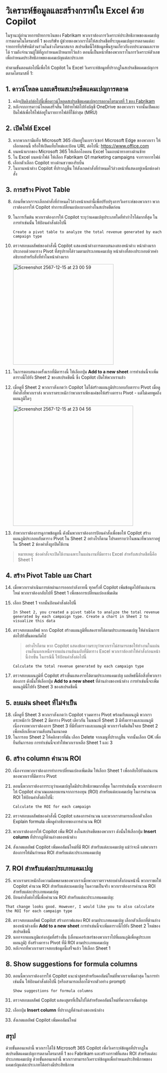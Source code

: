 
# วิเคราะห์ข้อมูลและสร้างกราฟใน Excel ด้วย Copilot

ในฐานะผู้อำนวยการฝ่ายการเงินของ Fabrikam พวกเราต้องการวิเคราะห์ประสิทธิภาพของแคมเปญการตลาดในไตรมาสที่ 1 ของบริษัท ผู้ช่วยของพวกเราได้ให้สเปรดชีตที่ระบุแคมเปญการตลาดแต่ละรายการที่บริษัทมีส่วนร่วมในช่วงไตรมาสแรก 
สเปรดชีตนี้ให้ข้อมูลพื้นฐานเกี่ยวกับงบประมาณและรายได้ รวมถึงจำนวนผู้ใช้ที่ถูกกำหนดเป้าหมายไว้แล้ว ตอนนี้เป็นหน้าที่ของพวกเราในการวิเคราะห์ตัวเลขเพื่อกำหนดประสิทธิภาพของแคมเปญแต่ละประเภท

ทำตามขั้นตอนต่อไปนี้เพื่อให้ Copilot ใน Excel วิเคราะห์ข้อมูลที่ปรากฏในสเปรดชีตแคมเปญการตลาดไตรมาสที่ 1:

## 1. ดาวน์โหลด และเตรียมสเปรดชีตแคมเปญการตลาด

1. คลิก[เปิดลิงก์ต่อไปนี้เพื่อดาวน์โหลดสเปรดชีตแคมเปญการตลาดไตรมาสที่ 1 ของ Fabrikam](https://go.microsoft.com/fwlink/?linkid=2269124)
2. หลังจากการดาวน์โหลดเสร็จสิ้น ให้ย้ายไฟล์ไปยังบัญชี OneDrive ของพวกเรา จากนั้นเปิดและปิดไฟล์เพื่อให้ไฟล์อยู่ในรายการไฟล์ที่ใช้ล่าสุด (MRU)

## 2. เปิดไฟล์ Excel

3. หากพวกเรามีแท็บ Microsoft 365 เปิดอยู่ในเบราว์เซอร์ Microsoft Edge ของพวกเรา ให้เลือกตอนนี้ หรือให้เปิดแท็บใหม่และป้อน URL ต่อไปนี้: https://www.office.com
4. บนหน้าแรกของ Microsoft 365 ให้เลือกไอคอน Excel ในแถบนำทางทางด้านซ้าย
5. ใน Excel บนหน้าไฟล์ ให้เลือก Fabrikam Q1 marketing campaigns จากรายการไฟล์
6. เลือกตัวเลือก Copilot ทางด้านขวาของริบบิ้น
7. ในบานหน้าต่าง Copilot ที่ปรากฏขึ้น ให้สังเกตคำสั่งที่กำหนดไว้ล่วงหน้าที่แสดงอยู่เหนือช่องคำสั่ง
   

## 3. การสร้าง Pivot Table

8. ก่อนที่พวกเราจะเลือกคำสั่งที่กำหนดไว้ล่วงหน้าเหล่านี้เพื่อปรับปรุงการวิเคราะห์ของพวกเรา พวกเราต้องการให้ Copilot ทำการเปลี่ยนแปลงบางอย่างในสเปรดชีตก่อน
9.  ในการเริ่มต้น พวกเราต้องการให้ Copilot ระบุว่าแคมเปญประเภทใดที่ทำกำไรได้มากที่สุด ในการทำเช่นนั้น ให้ป้อนคำสั่งต่อไปนี้
    ```
    Create a pivot table to analyze the total revenue generated by each campaign type
    ```
10. ตรวจสอบผลลัพธ์ของคำสั่งนี้ Copilot แสดงหน้าต่างการตอบสนองสองหน้าต่าง หน้าต่างแรกประกอบด้วยตาราง Pivot ที่สรุปรายได้รวมตามประเภทแคมเปญ หน้าต่างที่สองประกอบด้วยคำอธิบายสำหรับสิ่งที่ทำในหน้าต่างแรก

    <img width="324" alt="Screenshot 2567-12-15 at 23 00 59" src="https://github.com/user-attachments/assets/d2a27997-f115-4009-bb42-ef15e4c14504" />

11. ในการตอบสนองครั้งแรกที่มีตารางนี้ ให้เลือกปุ่ม **Add to a new sheet** การทำเช่นนี้จะเพิ่มตารางนี้ไปยัง Sheet 2 ของสเปรดชีตนี้ ซึ่ง Copilot เปิดให้พวกเราแล้ว
12. เมื่อดูที่ Sheet 2 พวกเราสังเกตว่า Copilot ไม่ได้สร้างแผนภูมิประกอบกับตาราง Pivot เมื่อดูที่คำสั่งที่พวกเราส่ง พวกเราตระหนักว่าพวกเราเพียงแค่ขอให้สร้างตาราง Pivot - แต่ไม่เคยพูดถึงแผนภูมิใดๆ

    <img width="387" alt="Screenshot 2567-12-15 at 23 04 56" src="https://github.com/user-attachments/assets/931898dc-7b75-4eda-b6b2-d76a75128f91" />

13. ถ้าพวกเราต้องการดูภาพข้อมูลนี้ ดังนั้นพวกเราต้องการป้อนคำสั่งเพื่อขอให้ Copilot สร้างแผนภูมิประกอบกับตาราง Pivot ใน Sheet 2 อย่างไรก็ตาม โปรดทราบว่าในขณะที่พวกเราอยู่ใน Sheet 2 ช่องคำสั่งถูกปิดใช้งาน

> หมายเหตุ: ช่องคำสั่งจะเปิดใช้งานเฉพาะในแผ่นงานที่มีตาราง Excel สำหรับสเปรดชีตนี้คือ Sheet 1

## 4. สร้าง Pivot Table และ Chart

14. เมื่อพวกเราดำเนินการต่อผ่านการออกกำลังกายนี้ ทุกครั้งที่ Copilot เพิ่มข้อมูลไปยังแผ่นงานใหม่ พวกเราต้องกลับไปที่ Sheet 1 เพื่อขอการเปลี่ยนแปลงเพิ่มเติม
15. เลือก Sheet 1 จากนั้นป้อนคำสั่งต่อไปนี้ 

    ```
    In Sheet 2, you created a pivot table to analyze the total revenue generated by each campaign type. Create a chart in Sheet 2 to visualize this data
    ```

16. ตรวจสอบผลลัพธ์ หาก Copilot สร้างแผนภูมิที่แสดงรายได้ตามประเภทแคมเปญ ให้ดำเนินการต่อไปยังขั้นตอนถัดไป 

    > อย่างไรก็ตาม หาก Copilot แสดงข้อความระบุว่าพวกเราไม่สามารถขอให้ทำงานในแผ่นงานอื่นนอกเหนือจากแผ่นงานต้นฉบับที่มีตาราง Excel พวกเราต้องทำให้คำสั่งก่อนหน้านี้ง่ายขึ้น ในกรณีนี้ ให้ป้อนคำสั่งต่อไปนี้
   
    ```
    Calculate the total revenue generated by each campaign type
    ```

17. ตรวจสอบแผนภูมิที่ Copilot สร้างขึ้นแสดงรายได้ตามประเภทแคมเปญ ผลลัพธ์นี้คือสิ่งที่พวกเราต้องการ ดังนั้นให้เลือกปุ่ม **Add to a new sheet** ที่ด้านล่างของหน้าต่าง การทำเช่นนี้จะเพิ่มแผนภูมินี้ไปยัง Sheet 3 ของสเปรดชีตนี้

## 5. ลบแผ่น sheet ที่ไม่จำเป็น

18. เมื่อดูที่ Sheet 3 พวกเราสังเกตว่า Copilot รวมตาราง Pivot พร้อมกับแผนภูมิ พวกเราตระหนักว่า Sheet 2 มีตาราง Pivot เดียวกัน ในขณะที่ Sheet 3 มีทั้งตารางและแผนภูมิ เนื่องจากพวกเราต้องการ Sheet 3 ที่มีทั้งตารางและแผนภูมิ พวกเราจึงตัดสินใจลบ Sheet 2 เพื่อหลีกเลี่ยงความสับสนในอนาคต
19. ในการลบ Sheet 2 ให้คลิกขวาที่มัน เลือก Delete จากเมนูที่ปรากฏขึ้น จากนั้นเลือก OK เพื่อยืนยันการลบ การทำเช่นนี้จะทำให้พวกเราเหลือ Sheet 1 และ 3


## 6. สร้าง column คำนวน ROI


20. เนื่องจากพวกเราต้องการทำการเปลี่ยนแปลงเพิ่มเติม ให้เลือก Sheet 1 เพื่อกลับไปยังแผ่นงานของพวกเราที่มีตาราง Pivot
21. ตอนนี้พวกเราต้องการระบุว่าแคมเปญใดมีประสิทธิภาพมากที่สุด ในการทำเช่นนั้น พวกเราต้องการให้ Copilot คำนวณผลตอบแทนจากการลงทุน (ROI) สำหรับแต่ละแคมเปญ ในการคำนวณ ROI ให้ป้อนคำสั่งต่อไปนี้:
    
    ```
    Calculate the ROI for each campaign
    ```

22. ตรวจสอบผลลัพธ์ของคำสั่งนี้ Copilot แสดงการคำนวณ และพวกเราสามารถเลือกตัวเลือก Explain formula เพื่อดูคำอธิบายของการคำนวณ ROI
23. พวกเราต้องการให้ Copilot เพิ่ม ROI ลงในสเปรดชีตของพวกเรา ดังนั้นให้เลือกปุ่ม **Insert column** ที่ปรากฏที่ด้านล่างของหน้าต่าง
24. สังเกตผลลัพธ์ Copilot เพิ่มคอลัมน์ใหม่ที่มี ROI สำหรับแต่ละแคมเปญ แม้ว่าจะดี แต่พวกเราต้องการให้มันกำหนด ROI สำหรับแต่ละประเภทแคมเปญ

## 7. ROI สำหรับแต่ละประเภทแคมเปญ

25. พวกเราตระหนักถึงความผิดพลาดของพวกเราเมื่อพวกเราตรวจสอบคำสั่งก่อนหน้านี้ พวกเราขอให้ Copilot คำนวณ ROI สำหรับแต่ละแคมเปญ ในความเป็นจริง พวกเราต้องการคำนวณ ROI สำหรับแต่ละประเภทแคมเปญ
26. ป้อนคำสั่งต่อไปนี้เพื่อคำนวณ ROI สำหรับแต่ละประเภทแคมเปญ:

   ```
   That change looks good. However, I would like you to also calculate the ROI for each campaign type
   ```
    
28. ตรวจสอบผลลัพธ์ Copilot สร้างกราฟแสดง ROI ตามประเภทแคมเปญ เลือกตัวเลือกที่ด้านล่างของหน้าต่างเพื่อ **Add to a new sheet** การทำเช่นนี้จะเพิ่มตารางนี้ไปยัง Sheet 2 ใหม่ของสเปรดชีตนี้
29. นอกจากแผนภูมิแท่งกลุ่มที่สร้างขึ้น (เลื่อนเคอร์เซอร์ของพวกเราไปที่แผนภูมิเพื่อดูประเภทแผนภูมิ) ยังสร้างตาราง Pivot ที่มี ROI ตามประเภทแคมเปญ
30. หลังจากที่พวกเราตรวจสอบข้อมูลนี้เสร็จแล้ว ให้เลือก Sheet 1

## 8. Show suggestions for formula columns

30. ตอนนี้พวกเราต้องการให้ Copilot แนะนำสูตรสำหรับคอลัมน์ใหม่ที่พวกเราเพิ่มล่าสุด ในการทำเช่นนั้น ให้ป้อนคำสั่งต่อไปนี้ (หรือสามารถเลือกได้จากตัวอย่าง prompt)

    ```
    Show suggestions for formula columns
    ```
    
31. ตรวจสอบผลลัพธ์ Copilot แสดงสูตรที่เป็นไปได้สำหรับคอลัมน์ใหม่ที่พวกเราเพิ่มล่าสุด 
32. เลือกปุ่ม **Insert column** ที่ปรากฏที่ด้านล่างของหน้าต่าง
24. สังเกตผลลัพธ์ Copilot เพิ่มคอลัมน์ใหม่

## สรุป

ด้วยขั้นตอนเหล่านี้ พวกเราได้ใช้ Microsoft 365 Copilot เพื่อวิเคราะห์ข้อมูลที่ปรากฏในสเปรดชีตแคมเปญการตลาดไตรมาสที่ 1 ของ Fabrikam และสร้างกราฟที่แสดง ROI สำหรับแต่ละประเภทแคมเปญ ด้วยขั้นตอนเหล่านี้ พวกเราสามารถวิเคราะห์ข้อมูลเพื่อกำหนดประสิทธิภาพของแคมเปญแต่ละประเภทได้อย่างมีประสิทธิภาพ
